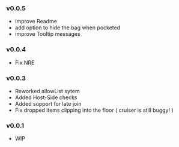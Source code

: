 ### v0.0.5
- improve Readme
- add option to hide the bag when pocketed
- improve Tooltip messages

### v0.0.4
- Fix NRE

### v0.0.3
- Reworked allowList sytem
- Added Host-Side checks
- Added support for late join
- Fix dropped items clipping into the floor ( cruiser is still buggy! )

### v0.0.1
- WIP

